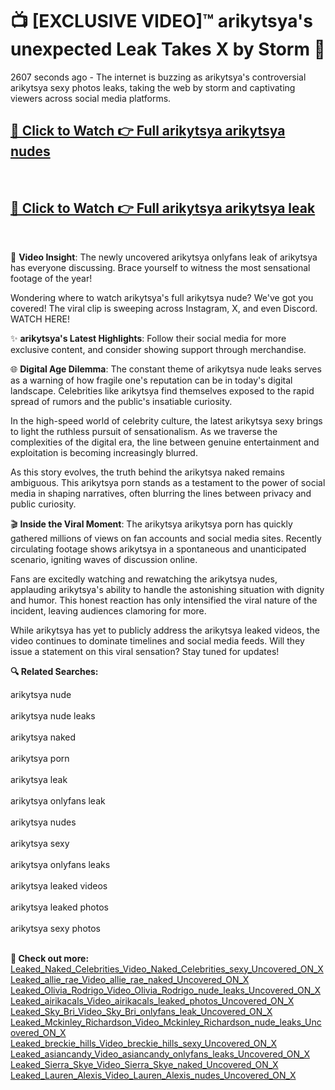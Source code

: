# 📺 [EXCLUSIVE VIDEO]™ arikytsya's unexpected Leak Takes X by Storm 🚀

2607 seconds ago - The internet is buzzing as arikytsya's controversial arikytsya sexy photos leaks, taking the web by storm and captivating viewers across social media platforms.

<h2><a href="https://github-6l9.pages.dev/link1">🔗 Click to Watch 👉 Full arikytsya arikytsya nudes</a></h2><br>
<h2><a href="https://github-6l9.pages.dev/link2">🔗 Click to Watch 👉 Full arikytsya arikytsya leak</a></h2><br>

🎥 **Video Insight**: The newly uncovered arikytsya onlyfans leak of arikytsya has everyone discussing. Brace yourself to witness the most sensational footage of the year!

Wondering where to watch arikytsya's full arikytsya nude? We've got you covered! The viral clip is sweeping across Instagram, X, and even Discord. WATCH HERE!

✨ **arikytsya's Latest Highlights**: Follow their social media for more exclusive content, and consider showing support through merchandise.

🌐 **Digital Age Dilemma**: The constant theme of arikytsya nude leaks serves as a warning of how fragile one's reputation can be in today's digital landscape. Celebrities like arikytsya find themselves exposed to the rapid spread of rumors and the public's insatiable curiosity.

In the high-speed world of celebrity culture, the latest arikytsya sexy brings to light the ruthless pursuit of sensationalism. As we traverse the complexities of the digital era, the line between genuine entertainment and exploitation is becoming increasingly blurred.

As this story evolves, the truth behind the arikytsya naked remains ambiguous. This arikytsya porn stands as a testament to the power of social media in shaping narratives, often blurring the lines between privacy and public curiosity.

🎬 **Inside the Viral Moment**: The arikytsya arikytsya porn has quickly gathered millions of views on fan accounts and social media sites. Recently circulating footage shows arikytsya in a spontaneous and unanticipated scenario, igniting waves of discussion online.

Fans are excitedly watching and rewatching the arikytsya nudes, applauding arikytsya's ability to handle the astonishing situation with dignity and humor. This honest reaction has only intensified the viral nature of the incident, leaving audiences clamoring for more.

While arikytsya has yet to publicly address the arikytsya leaked videos, the video continues to dominate timelines and social media feeds. Will they issue a statement on this viral sensation? Stay tuned for updates!

<strong>🔍 Related Searches:</strong>

arikytsya nude
<br><br>
arikytsya nude leaks
<br><br>
arikytsya naked
<br><br>
arikytsya porn
<br><br>
arikytsya leak
<br><br>
arikytsya onlyfans leak
<br><br>
arikytsya nudes
<br><br>
arikytsya sexy
<br><br>
arikytsya onlyfans leaks
<br><br>
arikytsya leaked videos
<br><br>
arikytsya leaked photos
<br><br>
arikytsya sexy photos
<br><br>



<strong>🔗 Check out more:</strong><br>
<a href="./Leaked_Naked_Celebrities_Video_Naked_Celebrities_sexy_Uncovered_ON_X.md">Leaked_Naked_Celebrities_Video_Naked_Celebrities_sexy_Uncovered_ON_X</a><br>
<a href="./Leaked_allie_rae_Video_allie_rae_naked_Uncovered_ON_X.md">Leaked_allie_rae_Video_allie_rae_naked_Uncovered_ON_X</a><br>
<a href="./Leaked_Olivia_Rodrigo_Video_Olivia_Rodrigo_nude_leaks_Uncovered_ON_X.md">Leaked_Olivia_Rodrigo_Video_Olivia_Rodrigo_nude_leaks_Uncovered_ON_X</a><br>
<a href="./Leaked_airikacals_Video_airikacals_leaked_photos_Uncovered_ON_X.md">Leaked_airikacals_Video_airikacals_leaked_photos_Uncovered_ON_X</a><br>
<a href="./Leaked_Sky_Bri_Video_Sky_Bri_onlyfans_leak_Uncovered_ON_X.md">Leaked_Sky_Bri_Video_Sky_Bri_onlyfans_leak_Uncovered_ON_X</a><br>
<a href="./Leaked_Mckinley_Richardson_Video_Mckinley_Richardson_nude_leaks_Uncovered_ON_X.md">Leaked_Mckinley_Richardson_Video_Mckinley_Richardson_nude_leaks_Uncovered_ON_X</a><br>
<a href="./Leaked_breckie_hills_Video_breckie_hills_sexy_Uncovered_ON_X.md">Leaked_breckie_hills_Video_breckie_hills_sexy_Uncovered_ON_X</a><br>
<a href="./Leaked_asiancandy_Video_asiancandy_onlyfans_leaks_Uncovered_ON_X.md">Leaked_asiancandy_Video_asiancandy_onlyfans_leaks_Uncovered_ON_X</a><br>
<a href="./Leaked_Sierra_Skye_Video_Sierra_Skye_naked_Uncovered_ON_X.md">Leaked_Sierra_Skye_Video_Sierra_Skye_naked_Uncovered_ON_X</a><br>
<a href="./Leaked_Lauren_Alexis_Video_Lauren_Alexis_nudes_Uncovered_ON_X.md">Leaked_Lauren_Alexis_Video_Lauren_Alexis_nudes_Uncovered_ON_X</a><br>
